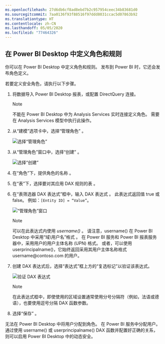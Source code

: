 ```yaml
---
ms.openlocfilehash: 27d6db6cf8ad8ebd7b2c957954ceec34b83681d0
ms.sourcegitcommit: 7aa0136f93f88516f97ddd8031ccac5d07863b92
ms.translationtype: HT
ms.contentlocale: zh-CN
ms.lasthandoff: 05/05/2020
ms.locfileid: "77464326"
---
```

## <a name="define-roles-and-rules-in-power-bi-desktop"></a>在 Power BI Desktop 中定义角色和规则
你可以在 Power BI Desktop 中定义角色和规则。 发布到 Power BI 时，它还会发布角色定义。

若要定义安全角色，请执行以下步骤。

1. 将数据导入 Power BI Desktop 报表，或配置 DirectQuery 连接。
   
   > [!NOTE]
   > 不能在 Power BI Desktop 中为 Analysis Services 实时连接定义角色。 需要在 Analysis Services 模型中执行此操作。
   > 
   > 
2. 从“建模”选项卡中，选择“管理角色”   。
   
   ![选择“管理角色”](./media/rls-desktop-define-roles/powerbi-desktop-security.png)
3. 从“管理角色”窗口中，选择“创建”   。
   
   ![选择“创建”](./media/rls-desktop-define-roles/powerbi-desktop-security-create-role.png)
4. 在“角色”下，提供角色的名称  。 
5. 在“表”下，选择要对其应用 DAX 规则的表  。
6. 在“表筛选器 DAX 表达式”框中，输入 DAX 表达式  。 此表达式返回值 true 或 false。 例如：```[Entity ID] = “Value”```。
      
   ![“管理角色”窗口](./media/rls-desktop-define-roles/powerbi-desktop-security-create-rule.png)

   > [!NOTE]
   > 可以在此表达式内使用 *username()* 。 请注意，username() 在 Power BI Desktop 中采用“域\用户名”格式   。 在 Power BI 服务和 Power BI 报表服务器中，采用用户的用户主体名称 (UPN) 格式。 或者，可以使用 userprincipalname()，它始终返回采用其用户主体名称格式 username\@contoso.com 的用户。
   > 
   > 

7. 创建 DAX 表达式后，选择“表达式”框上方的“复选标记”以验证该表达式。
      
   ![验证 DAX 表达式](./media/rls-desktop-define-roles/powerbi-desktop-security-validate-dax.png)
   
   > [!NOTE]
   > 在此表达式框中，即使使用的区域设置通常使用分号分隔符（例如，法语或德语），也要使用逗号分隔 DAX 函数参数。 
   >
   >
   
8. 选择“保存”  。

无法在 Power BI Desktop 中将用户分配到角色。 在 Power BI 服务中分配用户。 通过使用 username()  或 userprincipalname()  DAX 函数并配置好正确的关系，则可以启用 Power BI Desktop 中的动态安全。 

